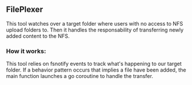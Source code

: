 ## FilePlexer
This tool watches over a target folder where users with no access to NFS upload folders to.
Then it handles the responsability of transferring newly added content to the NFS.

### How it works:
This tool relies on fsnotify events to track what's happening to our target folder.
If a behavior pattern occurs that implies a file have been added, the main function launches a go coroutine to handle the transfer.

